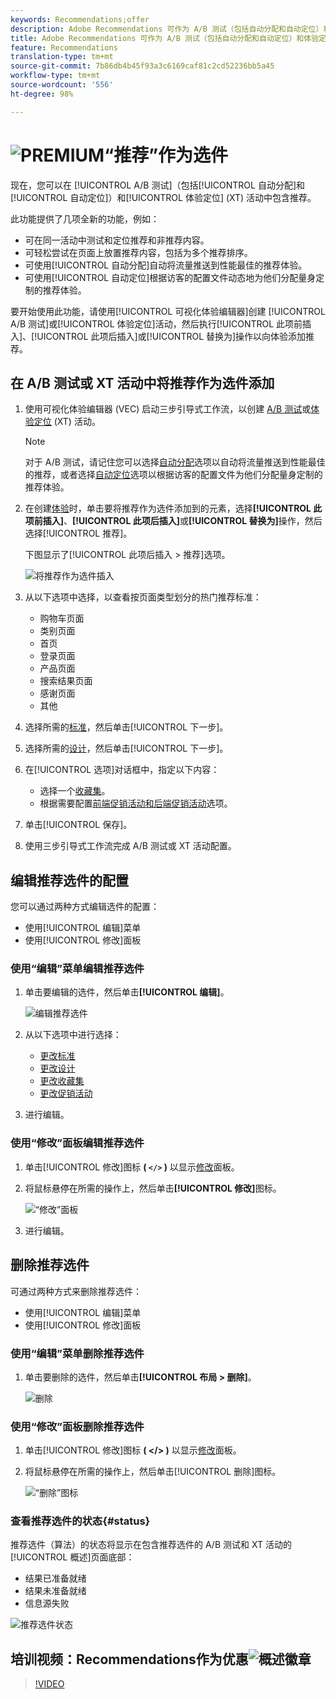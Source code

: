 ```yaml
---
keywords: Recommendations;offer
description: Adobe Recommendations 可作为 A/B 测试（包括自动分配和自动定位）和体验定位 (XT) 活动的选件
title: Adobe Recommendations 可作为 A/B 测试（包括自动分配和自动定位）和体验定位 (XT) 活动的选件
feature: Recommendations
translation-type: tm+mt
source-git-commit: 7b86db4b45f93a3c6169caf81c2cd52236bb5a45
workflow-type: tm+mt
source-wordcount: '556'
ht-degree: 98%

---
```



# ![PREMIUM](/help/assets/premium.png)“推荐”作为选件

现在，您可以在 [!UICONTROL A/B 测试]（包括[!UICONTROL 自动分配]和[!UICONTROL 自动定位]）和[!UICONTROL 体验定位] (XT) 活动中包含推荐。

此功能提供了几项全新的功能，例如：

* 可在同一活动中测试和定位推荐和非推荐内容。
* 可轻松尝试在页面上放置推荐内容，包括为多个推荐排序。
* 可使用[!UICONTROL 自动分配]自动将流量推送到性能最佳的推荐体验。
* 可使用[!UICONTROL 自动定位]根据访客的配置文件动态地为他们分配量身定制的推荐体验。

要开始使用此功能，请使用[!UICONTROL 可视化体验编辑器]创建 [!UICONTROL A/B 测试]或[!UICONTROL 体验定位]活动，然后执行[!UICONTROL 此项前插入]、[!UICONTROL 此项后插入]或[!UICONTROL 替换为]操作以向体验添加推荐。

## 在 A/B 测试或 XT 活动中将推荐作为选件添加

1. 使用可视化体验编辑器 (VEC) 启动三步引导式工作流，以创建 [A/B 测试](/help/c-activities/t-test-ab/t-test-create-ab/test-create-ab.md)或[体验定位](/help/c-activities/t-experience-target/t-xt-create/xt-create.md) (XT) 活动。

   >[!NOTE]
   >
   >对于 A/B 测试，请记住您可以选择[自动分配](/help/c-activities/automated-traffic-allocation/automated-traffic-allocation.md)选项以自动将流量推送到性能最佳的推荐，或者选择[自动定位](/help/c-activities/auto-target/auto-target-to-optimize.md)选项以根据访客的配置文件为他们分配量身定制的推荐体验。

1. 在创建[体验](/help/c-experiences/c-visual-experience-composer/viztarget-options.md)时，单击要将推荐作为选件添加到的元素，选择&#x200B;**[!UICONTROL 此项前插入]**、**[!UICONTROL 此项后插入]**&#x200B;或&#x200B;**[!UICONTROL 替换为]**&#x200B;操作，然后选择[!UICONTROL 推荐]。

   下图显示了[!UICONTROL 此项后插入 > 推荐]选项。

   ![将推荐作为选件插入](/help/c-recommendations/assets/replace-after-recommendations.png)

1. 从以下选项中选择，以查看按页面类型划分的热门推荐标准：

   * 购物车页面
   * 类别页面
   * 首页
   * 登录页面
   * 产品页面
   * 搜索结果页面
   * 感谢页面
   * 其他

1. 选择所需的[标准](/help/c-recommendations/c-algorithms/algorithms.md)，然后单击[!UICONTROL 下一步]。
1. 选择所需的[设计](/help/c-recommendations/c-design-overview/design-overview.md)，然后单击[!UICONTROL 下一步]。
1. 在[!UICONTROL 选项]对话框中，指定以下内容：

   * 选择一个[收藏集](/help/c-recommendations/c-products/collections.md)。
   * 根据需要配置[前端促销活动和后端促销活动](/help/c-recommendations/t-create-recs-activity/adding-promotions.md)选项。

1. 单击[!UICONTROL 保存]。
1. 使用三步引导式工作流完成 A/B 测试或 XT 活动配置。

## 编辑推荐选件的配置

您可以通过两种方式编辑选件的配置：

* 使用[!UICONTROL 编辑]菜单
* 使用[!UICONTROL 修改]面板

### 使用“编辑”菜单编辑推荐选件

1. 单击要编辑的选件，然后单击&#x200B;**[!UICONTROL 编辑]**。

   ![编辑推荐选件](/help/c-recommendations/assets/recs-offer-edit.png)

1. 从以下选项中进行选择：

   * [更改标准](/help/c-recommendations/c-algorithms/algorithms.md)
   * [更改设计](/help/c-recommendations/c-design-overview/design-overview.md)
   * [更改收藏集](/help/c-recommendations/c-products/collections.md)
   * [更改促销活动](/help/c-recommendations/t-create-recs-activity/adding-promotions.md)

1. 进行编辑。

### 使用“修改”面板编辑推荐选件

1. 单击[!UICONTROL 修改]图标 **( `</>` )** 以显示[修改](/help/c-experiences/c-visual-experience-composer/c-vec-code-editor/vec-code-editor.md)面板。
1. 将鼠标悬停在所需的操作上，然后单击&#x200B;**[!UICONTROL 修改]**&#x200B;图标。

   ![“修改”面板](/help/c-recommendations/assets/recs-offer-modifications.png)

1. 进行编辑。

## 删除推荐选件

可通过两种方式来删除推荐选件：

* 使用[!UICONTROL 编辑]菜单
* 使用[!UICONTROL 修改]面板

### 使用“编辑”菜单删除推荐选件

1. 单击要删除的选件，然后单击&#x200B;**[!UICONTROL 布局 > 删除]**。

   ![删除](/help/c-recommendations/assets/recs-offer-remove.png)

### 使用“修改”面板删除推荐选件

1. 单击[!UICONTROL 修改]图标 **( &lt;/> )** 以显示[修改](/help/c-experiences/c-visual-experience-composer/c-vec-code-editor/vec-code-editor.md)面板。
1. 将鼠标悬停在所需的操作上，然后单击[!UICONTROL 删除]图标。

   ![“删除”图标](/help/c-recommendations/assets/recs-offer-delete.png)

### 查看推荐选件的状态{#status}

推荐选件（算法）的状态将显示在包含推荐选件的 A/B 测试和 XT 活动的[!UICONTROL 概述]页面底部：

* 结果已准备就绪
* 结果未准备就绪
* 信息源失败

![推荐选件状态](/help/c-recommendations/assets/recs-offer-status.png)

## 培训视频：Recommendations作为优惠![概述徽章](/help/assets/overview.png)

>[!VIDEO](https://video.tv.adobe.com/v/28878)